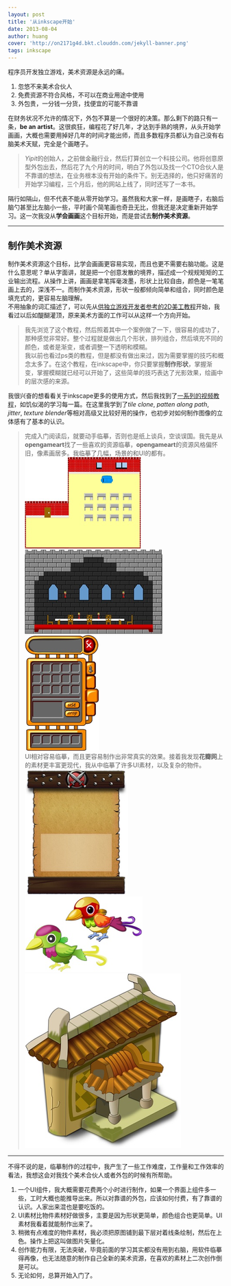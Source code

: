 ```yaml
---
layout: post
title: '从inkscape开始'
date: 2013-08-04
author: huang
cover: 'http://on2171g4d.bkt.clouddn.com/jekyll-banner.png'
tags: inkscape
---
```


程序员开发独立游戏，美术资源是永远的痛。

 1. 忽悠不来美术合伙人
 2. 免费资源不符合风格，不可以在商业用途中使用
 3. 外包贵，一分钱一分货，找便宜的可能不靠谱

在财务状况不允许的情况下，外包不算是一个很好的决策。那么剩下的路只有一条，**be an artist**。这很疯狂，编程花了好几年，才达到手熟的境界，从头开始学画画，大概也需要用掉好几年的时间才能出师，而且多数程序员都认为自己没有右脑美术天赋，完全是个画瞎子。

> *Yipit*的创始人，之前做金融行业，然后打算创立一个科技公司。他将创意原型外包出去，然后花了九个月的时间，明白了外包以及找一个CTO合伙人是不靠谱的想法，在业务根本没有开始的条件下。别无选择的，他只好痛苦的开始学习编程，三个月后，他的网站上线了，同时还写了一本书。

隔行如隔山，但不代表不能从零开始学习。虽然我和大家一样，是画瞎子，右脑后脑勺甚至比左脑小一些，平时画个简笔画也奇丑无比，但我还是决定重新开始学习。这一次我没从**学会画画**这个目标开始，而是尝试去**制作美术资源**。


----------


## 制作美术资源 ##
制作美术资源这个目标，比学会画画更容易实现，而且也更不需要右脑功能。这是什么意思呢？单从字面讲，就是把一个创意发散的境界，描述成一个规规矩矩的工业输出流程。从操作上讲，画画是拿笔挥毫泼墨，形状上比较自由，颜色是一笔笔画上去的，深浅不一。而制作美术资源，形状一般都倾向简单和组合，同时颜色是填充式的，更容易左脑理解。  
不用抽象的词汇描述了，可以先从[供独立游戏开发者参考的2D美工教程](http://gamerboom.com/archives/39884)开始，我看过以后如醍醐灌顶，原来美术方面的工作可以从这样一个方向开始。

> 我先浏览了这个教程，然后照着其中一个案例做了一下，很容易的成功了，那种感觉非常好。整个过程就是做出几个形状，排列组合，然后填充不同的颜色，或者是渐变，或者调整一下透明和模糊。  
我以前也看过ps类的教程，但是都没有做出来过，因为需要掌握的技巧和概念太多了。在这个教程，在inkscape中，你只要掌握**制作形状**，掌握渐变，掌握模糊就已经可以开始了，这些简单的技巧表达了光影效果，绘画中的层次感的来源。

我很兴奋的想看看关于inkscape更多的使用方式，然后我找到了[一系列的视频教程](http://www.youku.com/playlist_show/id_3142703.html)，如饥似渴的学习每一篇。在这里我学到了*tile clone*, *patten along path*, *jitter*, *texture blender*等相对高级又比较好用的操作，也初步对如何制作图像的立体感有了基本的认识。

> 完成入门阅读后，就要动手临摹，否则也是纸上谈兵，空谈误国。我先是从**opengameart**找了一些喜欢的资源临摹，**opengameart**的资源风格偏怀旧，像素画居多。我临摹了几幅，场景的和UI的都有。  
![p1](./res/g8296.jpg)![p2](./res/g12141.jpg)![p3](./res/g5800.jpg)  
UI相对容易临摹，而且更容易制作出非常真实的效果。接着我发现**花瓣网**上的素材更丰富更现代，我从中临摹了许多UI素材，以及复杂的物件。  
![p4](./res/g3450.jpg)![p5](./res/g3489.jpg)![p6](./res/g9276.jpg)


----------

不得不说的是，临摹制作的过程中，我产生了一些工作难度，工作量和工作效率的看法，我想这会对我找个美术合伙人或者外包的时候有所帮助。

 1. 一个UI组件，我大概需要花费两个小时进行制作，如果一个界面上组件多一些，工时大概也能推导出来。所以对靠谱的外包，应该如何付费，有了靠谱的认识。人家出来混也是要吃饭的。
 2. UI素材比物件素材好做很多，主要是因为形状更简单，颜色组合也更简单。UI素材我看着就能制作出来了。
 3. 稍微有点难度的物件素材，我必须把原图铺到最下层对着线条绘制，然后在上色。操作上把这叫做图片矢量化。
 4. 创作能力有限，无法突破，毕竟前面的学习其实都没有用到右脑，用软件临摹得再像，也无法随意的制作自己全新的美术资源，在喜欢的素材上二次创作倒是可以。
 5. 无论如何，总算开始入门了。

